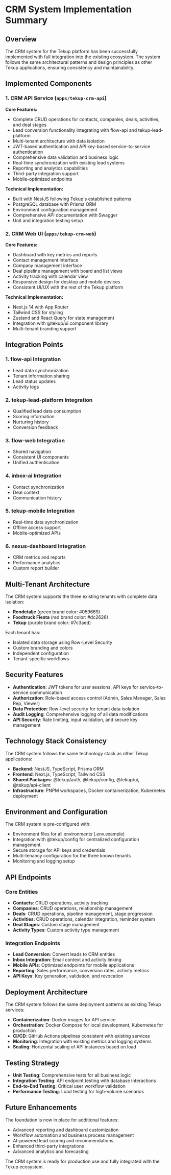 # CRM System Implementation Summary

## Overview

The CRM system for the Tekup platform has been successfully implemented with full integration into the existing ecosystem. The system follows the same architectural patterns and design principles as other Tekup applications, ensuring consistency and maintainability.

## Implemented Components

### 1. CRM API Service (`apps/tekup-crm-api`)

**Core Features:**
- Complete CRUD operations for contacts, companies, deals, activities, and deal stages
- Lead conversion functionality integrating with flow-api and tekup-lead-platform
- Multi-tenant architecture with data isolation
- JWT-based authentication and API key-based service-to-service authentication
- Comprehensive data validation and business logic
- Real-time synchronization with existing lead systems
- Reporting and analytics capabilities
- Third-party integration support
- Mobile-optimized endpoints

**Technical Implementation:**
- Built with NestJS following Tekup's established patterns
- PostgreSQL database with Prisma ORM
- Environment configuration management
- Comprehensive API documentation with Swagger
- Unit and integration testing setup

### 2. CRM Web UI (`apps/tekup-crm-web`)

**Core Features:**
- Dashboard with key metrics and reports
- Contact management interface
- Company management interface
- Deal pipeline management with board and list views
- Activity tracking with calendar view
- Responsive design for desktop and mobile devices
- Consistent UI/UX with the rest of the Tekup platform

**Technical Implementation:**
- Next.js 14 with App Router
- Tailwind CSS for styling
- Zustand and React Query for state management
- Integration with @tekup/ui component library
- Multi-tenant branding support

## Integration Points

### 1. flow-api Integration
- Lead data synchronization
- Tenant information sharing
- Lead status updates
- Activity logs

### 2. tekup-lead-platform Integration
- Qualified lead data consumption
- Scoring information
- Nurturing history
- Conversion feedback

### 3. flow-web Integration
- Shared navigation
- Consistent UI components
- Unified authentication

### 4. inbox-ai Integration
- Contact synchronization
- Deal context
- Communication history

### 5. tekup-mobile Integration
- Real-time data synchronization
- Offline access support
- Mobile-optimized APIs

### 6. nexus-dashboard Integration
- CRM metrics and reports
- Performance analytics
- Custom report builder

## Multi-Tenant Architecture

The CRM system supports the three existing tenants with complete data isolation:
- **Rendetalje** (green brand color: #059669)
- **Foodtruck Fiesta** (red brand color: #dc2626)
- **Tekup** (purple brand color: #7c3aed)

Each tenant has:
- Isolated data storage using Row-Level Security
- Custom branding and colors
- Independent configuration
- Tenant-specific workflows

## Security Features

- **Authentication**: JWT tokens for user sessions, API keys for service-to-service communication
- **Authorization**: Role-based access control (Admin, Sales Manager, Sales Rep, Viewer)
- **Data Protection**: Row-level security for tenant data isolation
- **Audit Logging**: Comprehensive logging of all data modifications
- **API Security**: Rate limiting, input validation, and secure key management

## Technology Stack Consistency

The CRM system follows the same technology stack as other Tekup applications:
- **Backend**: NestJS, TypeScript, Prisma ORM
- **Frontend**: Next.js, TypeScript, Tailwind CSS
- **Shared Packages**: @tekup/auth, @tekup/config, @tekup/ui, @tekup/api-client
- **Infrastructure**: PNPM workspaces, Docker containerization, Kubernetes deployment

## Environment and Configuration

The CRM system is pre-configured with:
- Environment files for all environments (.env.example)
- Integration with @tekup/config for centralized configuration management
- Secure storage for API keys and credentials
- Multi-tenancy configuration for the three known tenants
- Monitoring and logging setup

## API Endpoints

### Core Entities
- **Contacts**: CRUD operations, activity tracking
- **Companies**: CRUD operations, relationship management
- **Deals**: CRUD operations, pipeline management, stage progression
- **Activities**: CRUD operations, calendar integration, reminder system
- **Deal Stages**: Custom stage management
- **Activity Types**: Custom activity type management

### Integration Endpoints
- **Lead Conversion**: Convert leads to CRM entities
- **Inbox Integration**: Email context and activity linking
- **Mobile APIs**: Optimized endpoints for mobile applications
- **Reporting**: Sales performance, conversion rates, activity metrics
- **API Keys**: Key generation, validation, and revocation

## Deployment Architecture

The CRM system follows the same deployment patterns as existing Tekup services:
- **Containerization**: Docker images for API service
- **Orchestration**: Docker Compose for local development, Kubernetes for production
- **CI/CD**: GitHub Actions pipelines consistent with existing services
- **Monitoring**: Integration with existing metrics and logging systems
- **Scaling**: Horizontal scaling of API instances based on load

## Testing Strategy

- **Unit Testing**: Comprehensive tests for all business logic
- **Integration Testing**: API endpoint testing with database interactions
- **End-to-End Testing**: Critical user workflow validation
- **Performance Testing**: Load testing for high-volume scenarios

## Future Enhancements

The foundation is now in place for additional features:
- Advanced reporting and dashboard customization
- Workflow automation and business process management
- AI-powered lead scoring and recommendations
- Enhanced third-party integrations
- Advanced analytics and forecasting

The CRM system is ready for production use and fully integrated with the Tekup ecosystem.

